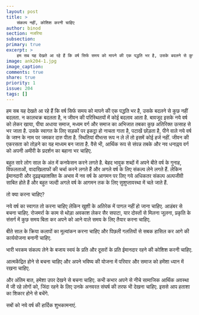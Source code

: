 ```yaml
---
layout: post
title: >
    संकल्प नहीं, कोशिश करनी चाहिए
author: binod
section: नजरिया
subsection:
primary: true
excerpt: >
    हम सब यह देखते आ रहे हैं कि वर्ष सिर्फ समय को मापने की एक पद्धति भर है, उसके बदलने से कुछ नहीं बदलता. न कालचक्र बदलता है, न जीवन की परिस्थितयों में कोई बदलाव आता है.
image: ank204-1.jpg
image_caption: 
comments: true
share: true
priority: 1
issue: 204
tags: []
---
```


हम सब यह देखते आ रहे हैं कि वर्ष सिर्फ समय को मापने की एक पद्धति भर है, उसके बदलने से कुछ नहीं बदलता. न कालचक्र बदलता है, न जीवन की परिस्थितयों में कोई बदलाव आता है. बावजूद इसके नये वर्ष को लेकर खाया, पीया अधाया समाज, मध्यम वर्ग और समाज का अभिजात तबका कुछ अतिरिक्त उत्साह से भर जाता है. उसके स्वागत के लिए सड़कों पर इकट्ठा हो नाचता गाता है, पटाखें छोड़ता है, पीने वाले नये वर्ष के जश्न के नाम पर जमकर दारु पीता है. स्थितियां वीभत्स रूप न ले लें तो इसमें कोई हर्ज नहीं. जीवन की एकरसता को तोड़ने का यह माध्यम बन जाता है. वैसे भी, आर्थिक रूप से संपन्न तबके और नव धनाढ़्य वर्ग को अपनी अमीरी के प्रदर्शन का बहाना भर चाहिए.

बहुत सारे लोग साल के अंत में कनफेसन करने लगते है. बेहद भावुक शब्दों में अपने बीते वर्ष के गुनाह, विफलताओं, वादाखिलाफों की चर्चा करने लगते हैं और अगले वर्ष के लिए संकल्प लेने लगते हैं. लेकिन ईमानदारी और दृढ़इच्छाशक्ति के अभाव में नव वर्ष के आगमन पर लिए गये अधिकतर संकल्प अल्पजीवी साबित होते हैं और बहुत जल्दी अगले वर्ष के आगमन तक के लिए सुशुप्तावस्था में चले जाते हैं.

तो क्या करना चाहिए?

नये वर्ष का स्वागत तो करना चाहिए लेकिन खुशी के अतिरेक में पागल नहीं हो जाना चाहिए. आडंबर से बचना चाहिए. रोजमर्रा के काम से थोड़ा अवकाश लेकर सैर सपाटा, यार दोस्तों से मिलना जूलना, प्रकृति के संसर्ग में कुछ समय बिता कर अपने को आने वाले समय के लिए तैयार करना चाहिए.

बीते साल के क्रिया कलापों का मूल्यांकन करना चाहिए और पिछली गलतियों से सबक हासिल कर आगे की कार्ययोजना बनानी चाहिए.

भारी भरकम संकल्प लेने के बजाय स्वयं के प्रति और दूसरों के प्रति ईमानदार रहने की कोशिश करनी चाहिए.

आत्मकेंद्रित होने से बचना चाहिए और अपने भविष्य की योजना में परिवार और समाज को हमेंशा ध्यान में रखना चाहिए.

और अंतिम बात, हमेशा उपर देखने से बचना चाहिए. कभी कभार अपने से नीचे सामाजिक आर्थिक अवस्था में जी रहे लोगों को, जिंदा रहने के लिए उनके अनवरत संघर्ष की तरफ भी देखना चाहिए. इससे आप हताशा का शिकार होने से बचेंगे.

सबों को नये वर्ष की हार्दिक शुभकामनाएं.